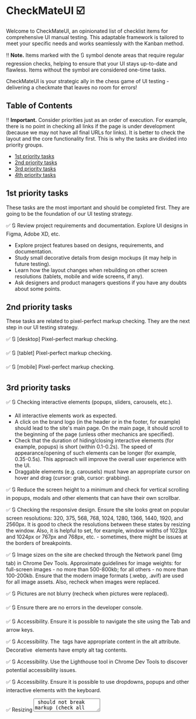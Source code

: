 # CheckMateUI ☑️

Welcome to CheckMateUI, an opinionated list of checklist items for comprehensive UI manual testing. This adaptable framework is tailored to meet your specific needs and works seamlessly with the Kanban method.

‼️ **Note.** Items marked with the 🔃 symbol denote areas that require regular regression checks, helping to ensure that your UI stays up-to-date and flawless. Items without the symbol are considered one-time tasks.

CheckMateUI is your strategic ally in the chess game of UI testing - delivering a checkmate that leaves no room for errors!

## Table of Contents

‼️ **Important.** Consider priorities just as an order of execution. For example, there is no point in checking all links if the page is under development (because we may not have all final URLs for links). It is better to check the layout and the core functionality first. This is why the tasks are divided into priority groups.
    
- [1st priority tasks](#1st-priority-tasks)
- [2nd priority tasks](#2nd-priority-tasks)
- [3rd priority tasks](#3rd-priority-tasks)
- [4th priority tasks](#4th-priority-tasks)

## 1st priority tasks

These tasks are the most important and should be completed first. They are going to be the foundation of our UI testing strategy.

✅ 🔃 Review project requirements and documentation. Explore UI designs in Figma, Adobe XD, etc.
- Explore project features based on designs, requirements, and documentation.
- Study small decorative details from design mockups (it may help in future testing).
- Learn how the layout changes when rebuilding on other screen resolutions (tablets, mobile and wide screens, if any).
- Ask designers and product managers questions if you have any doubts about some points.

## 2nd priority tasks

These tasks are related to pixel-perfect markup checking. They are the next step in our UI testing strategy.

✅ 🔃 [desktop] Pixel-perfect markup checking.

✅ 🔃 [tablet] Pixel-perfect markup checking.

✅ 🔃 [mobile] Pixel-perfect markup checking.
    
## 3rd priority tasks

✅ 🔃 Checking interactive elements (popups, sliders, carousels, etc.).
- All interactive elements work as expected.
- A click on the brand logo (in the header or in the footer, for example) should lead to the site's main page. On the main page, it should scroll to the beginning of the page (unless other mechanics are specified).
- Check that the duration of hiding/closing interactive elements (for example, popups) is short (within 0.1-0.2s). The speed of appearance/opening of such elements can be longer (for example, 0.35-0.5s). This approach will improve the overall user experience with the UI.
- Draggable elements (e.g. carousels) must have an appropriate cursor on hover and drag (cursor: grab, cursor: grabbing).

✅ 🔃 Reduce the screen height to a minimum and check for vertical scrolling in popups, modals and other elements that can have their own scrollbar.

✅ 🔃 Checking the responsive design. Ensure the site looks great on popular screen resolutions: 320, 375, 568, 768, 1024, 1280, 1366, 1440, 1920, and 2560px. It is good to check the resolutions between these states by resizing the window. Also, it is helpful to set, for example, window widths of 1023px and 1024px or 767px and 768px, etc. - sometimes, there might be issues at the borders of breakpoints.

✅ 🔃 Image sizes on the site are checked through the Network panel (Img tab) in Chrome Dev Tools. Approximate guidelines for image weights: for full-screen images - no more than 500-800kb; for all others - no more than 100-200kb. Ensure that the modern image formats (.webp, .avif) are used for all image assets. Also, recheck when images were replaced.

✅ 🔃 Pictures are not blurry (recheck when pictures were replaced).

✅ 🔃 Ensure there are no errors in the developer console.

✅ 🔃 Accessibility. Ensure it is possible to navigate the site using the Tab and arrow keys.

✅ 🔃 Accessibility. The <img> tags have appropriate content in the alt attribute. Decorative <img> elements have empty alt tag contents.

✅ 🔃 Accessibility. Use the Lighthouse tool in Chrome Dev Tools to discover potential accessibility issues.

✅ 🔃 Accessibility. Ensure it is possible to use dropdowns, popups and other interactive elements with the keyboard.

✅ Resizing <textarea> should not break markup (check all textarea on the website).

## 4th priority tasks

✅ 🔃 Checking buttons and links.
- All buttons and links work on all pages as expected.
- All buttons and links have a right cursor on hover (usually `pointer`).
- Buttons on hover have a shorter transition duration. When retracting, a longer transition duration is allowed. This approach will make the site respond more quickly to user actions.
- Buttons/links that have an active state should have a default cursor and nothing should happen when clicking on such elements. [An example of such an element](https://drive.google.com/file/d/1Vb1Ct-_Wm86Eah6Bskj-8rhbUh5iYbmN/view? usp=sharing).
- Check that the buttons' text cannot be selected with the mouse (to avoid text selection when double-clicking).
- For small buttons, the click area should be expanded. [Example](https://codesandbox.io/s/expanded-click-area-example-bltliu?file=/src/main.scss)
- Buttons and links have standard :hover, :active states. These states should be noticeable (e.g. changing opacity from 1 to 0.9; won't work).
- Links leading to external sites should open pages in a new tab to avoid taking the user away from the page (setting the `target="_blank"` attribute will allow you to achieve such behaviour). The same goes for `mailto` links.

✅ 🔃 There is no horizontal scroll on all pages and at all resolutions (on touch devices, swipe right/left of the pages to check).

✅ 🔃 There is no horizontal scroll on all pages and at all resolutions (on touch devices, swipe right/left of the pages to check).

✅ 🔃 Check that a custom 404 page is displayed (and not the standard nginx/Apache, for example). Recheck the 404 page also on the production version of the site.

✅ Favicon is added.

✅ Webmanifest is added.

✅ For the production version of the site, the sharing image should be loaded when posting to social networks and messengers.
- Facebook.
- LinkedIn.
- Twitter.
- etc.

✅ The <title> and <meta name="description"> tags have the correct content on all pages.

✅ Page speed tested using Lighthouse tool in Chrome Dev Tools and here https://developers.google.com/speed/pagespeed/insights/. Invite developers to make changes based on the review results, guided by common sense.

✅ Testing all pages in different browsers on different devices. 
- [real device] MacBook Pro, Google Chrome – current version.
- [real device] MacBook Pro, Firefox – current version.
- [real device] MacBook Pro, Safari – current version.
- [real device] iPad, Safari – old version.
- [real device] iPhone SE 1, Safari – old version.
- [real device] iPhone SE 1, Chrome – current version.
- [real device] iPhone 11, Safari – older version.
- [real device] Xiaomi 5A/6A, Chrome – current version.
- [virtual] macOs Big Sur, Safari 14.
- [virtual] Windows 11, Firefox 107.
- [virtual] Windows 11, Edge 100.
- [virtual] Windows 7, Opera 80.
